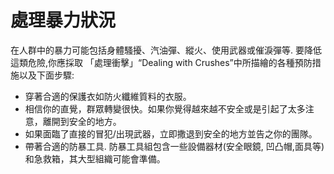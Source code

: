 [Title]: # (處理暴力)
[Order]: # (8)

# 處理暴力狀況

在人群中的暴力可能包括身體騷擾、汽油彈、縱火、使用武器或催淚彈等. 要降低這類危險,你應採取 「處理衝擊」“Dealing with Crushes”中所描繪的各種預防措施以及下面步驟:
* 穿著合適的保護衣如防火纖維質料的衣服。
* 相信你的直覺，群眾轉變很快。如果你覺得越來越不安全或是引起了太多注意，離開到安全的地方。
* 如果面臨了直接的冒犯/出現武器，立即撒退到安全的地方並告之你的團隊。
* 帶著合適的防暴工具. 防暴工具組包含一些設備器材(安全眼鏡, 凹凸帽,面具等)和急救箱，其大型組織可能會準備。
